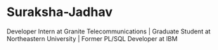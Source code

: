# Suraksha-Jadhav
Developer Intern at Granite Telecommunications | Graduate Student at Northeastern University | Former PL/SQL Developer at IBM

